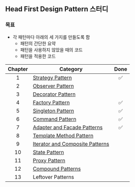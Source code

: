 ## Head First Design Pattern 스터디

### 목표
* 각 패턴마다 아래의 세 가지를 만들도록 함
  - 패턴의 간단한 요약
  - 패턴을 사용하지 않았을 때의 코드
  - 패턴을 적용한 코드

| Chapter 	| Category                                                              	| Done             |
|:-------:	|------------------------------------------------------------------------	|:---------------: |
|    1    	| [Strategy Pattern](01-Strategy-Pattern)                                 |:white_check_mark:|
|    2    	| [Observer Pattern](02-Observer-Pattern)                                 |                  |
|    3    	| [Decorator Pattern](03-Decorator-Pattern)                               |                  |
|    4    	| [Factory Pattern](04-Factory-Pattern)                                   |:white_check_mark:|
|    5    	| [Singleton Pattern](05-Singleton-Pattern)                               |:white_check_mark:|
|    6    	| [Command Pattern](06-Command-Pattern)                                   |:white_check_mark:|
|    7    	| [Adapter and Facade Patterns](07-Adapter-and-Facade-Patterns)           |:white_check_mark:|
|    8    	| [Template Method Pattern](08-Template-Method-Pattern)                   |                  |
|    9    	| [Iterator and Composite Patterns](09-Iterator-and-Composite-Patterns)   |                  |
|    10   	| [State Pattern](10-State-Pattern)                                       |                  |
|    11   	| [Proxy Pattern](11-Proxy-Pattern)                                       |                  |
|    12   	| [Compound Patterns](12-Compound-Patterns)                               |                  |
|    13   	| Leftover Patterns                                                       |                  |
